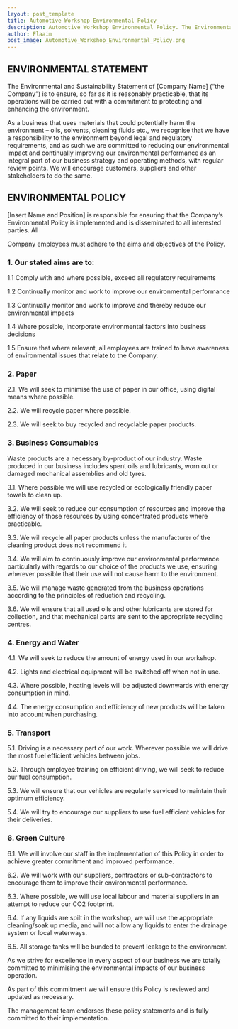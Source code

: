 ```yaml
---
layout: post_template
title: Automotive Workshop Environmental Policy
description: Automotive Workshop Environmental Policy. The Environmental and Sustainability Statement of [Company Name] (“the Company”) is to ensure, so far as it is reasonably practicable, that its operations will be carried out with a commitment to protecting and enhancing the environment.
author: Flaaim
post_image: Automotive_Workshop_Environmental_Policy.png
---
```




## ENVIRONMENTAL STATEMENT
The Environmental and Sustainability Statement of [Company Name] (“the Company”) is to ensure, so far as it is reasonably practicable, that its operations will be carried out with a commitment to protecting and enhancing the environment.

As a business that uses materials that could potentially harm the environment – oils, solvents, cleaning fluids etc., we recognise that we have a responsibility to the environment beyond legal and regulatory requirements, and as such we are committed to reducing our environmental impact and continually improving our environmental performance as an integral part of our business strategy and operating methods, with regular review points. We will encourage customers, suppliers and other stakeholders to do the same.

## ENVIRONMENTAL POLICY
[Insert Name and Position] is responsible for ensuring that the Company’s Environmental Policy is implemented and is disseminated to all interested parties. All 

Company employees must adhere to the aims and objectives of the Policy.

### 1. Our stated aims are to:

1.1 Comply with and where possible, exceed all regulatory requirements

1.2 Continually monitor and work to improve our environmental performance

1.3 Continually monitor and work to improve and thereby reduce our environmental impacts

1.4 Where possible, incorporate environmental factors into business decisions

1.5 Ensure that where relevant, all employees are trained to have awareness of environmental issues that relate to the Company.

### 2. Paper

2.1. We will seek to minimise the use of paper in our office, using digital means where possible.

2.2. We will recycle paper where possible.

2.3. We will seek to buy recycled and recyclable paper products.

### 3. Business Consumables

Waste products are a necessary by-product of our industry. Waste produced in our business includes spent oils and lubricants, worn out or damaged mechanical assemblies and old tyres.

3.1. Where possible we will use recycled or ecologically friendly paper towels to clean up.

3.2. We will seek to reduce our consumption of resources and improve the efficiency of those resources by using concentrated products where practicable.

3.3. We will recycle all paper products unless the manufacturer of the cleaning product does not recommend it.

3.4. We will aim to continuously improve our environmental performance particularly with regards to our choice of the products we use, ensuring wherever possible that their use will not cause harm to the environment.

3.5. We will manage waste generated from the business operations according to the principles of reduction and recycling.

3.6. We will ensure that all used oils and other lubricants are stored for collection, and that mechanical parts are sent to the appropriate recycling centres.

### 4. Energy and Water

4.1. We will seek to reduce the amount of energy used in our workshop.

4.2. Lights and electrical equipment will be switched off when not in use.

4.3. Where possible, heating levels will be adjusted downwards with energy consumption in mind.

4.4. The energy consumption and efficiency of new products will be taken into account when purchasing.

### 5. Transport

5.1. Driving is a necessary part of our work. Wherever possible we will drive the most fuel efficient vehicles between jobs.

5.2. Through employee training on efficient driving, we will seek to reduce our fuel consumption.

5.3. We will ensure that our vehicles are regularly serviced to maintain their optimum efficiency.

5.4. We will try to encourage our suppliers to use fuel efficient vehicles for their deliveries.

### 6. Green Culture

6.1. We will involve our staff in the implementation of this Policy in order to achieve greater commitment and improved performance.

6.2. We will work with our suppliers, contractors or sub-contractors to encourage them to improve their environmental performance.

6.3. Where possible, we will use local labour and material suppliers in an attempt to reduce our CO2 footprint.

6.4. If any liquids are spilt in the workshop, we will use the appropriate cleaning/soak up media, and will not allow any liquids to enter the drainage system or local waterways.

6.5. All storage tanks will be bunded to prevent leakage to the environment.


As we strive for excellence in every aspect of our business we are totally committed to minimising the environmental impacts of our business operation.

As part of this commitment we will ensure this Policy is reviewed and updated as necessary.

The management team endorses these policy statements and is fully committed to their implementation.




